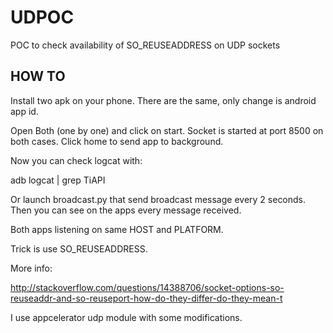 UDPOC
=====

POC to check availability of SO_REUSEADDRESS on UDP sockets

HOW TO
-----

Install two apk on your phone. There are the same, only change is android app id.

Open Both (one by one) and click on start. Socket is started at port 8500 on both cases. Click home to send app to background.

Now you can check logcat with:

adb logcat | grep TiAPI

Or launch broadcast.py that send broadcast message every 2 seconds. Then you can see on the apps every message received.

Both apps listening on same HOST and PLATFORM. 

Trick is use SO_REUSEADDRESS.

More info:

http://stackoverflow.com/questions/14388706/socket-options-so-reuseaddr-and-so-reuseport-how-do-they-differ-do-they-mean-t

I use appcelerator udp module with some modifications.
